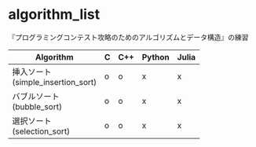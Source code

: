 # algorithm_list

『プログラミングコンテスト攻略のためのアルゴリズムとデータ構造』の練習

| Algorithm                             | C | C++ | Python | Julia |
| ---------                             | - | --- | ------ | ----- |
| 挿入ソート<br>(simple_insertion_sort) | o | o   | x      | x     |
| バブルソート<br>(bubble_sort)         | o | o   | x      | x     |
| 選択ソート<br>(selection_sort)        | o | o   | x      | x     |
